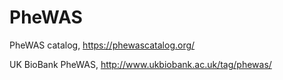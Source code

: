 # PheWAS

PheWAS catalog, https://phewascatalog.org/

UK BioBank PheWAS, http://www.ukbiobank.ac.uk/tag/phewas/
